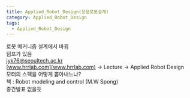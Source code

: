 ```yaml
---
title: Applied_Robot_Design(응용로봇설계)
category: Applied_Robot_Design
tags:
  - Applied_Robot_Design
---
```


로봇 메커니즘 설계에서 바뀜  
텀프가 있음  
jyk76@seoultech.ac.kr  
[www.hrrlab.com](www.hrrlab.com) -> Lecture -> Applied Robot Design  
모터의 스펙을 어떻게 뽑아내느냐?  
책 : Robot modeling and control (M.W Spong)  
중간발표 없을듯
